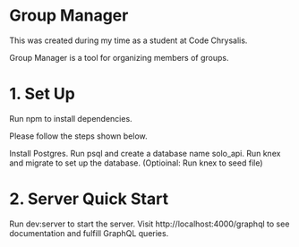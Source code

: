 # Group Manager
This was created during my time as a student at Code Chrysalis.

Group Manager is a tool for organizing members of groups.

# 1. Set Up
Run npm to install dependencies.

Please follow the steps shown below.

Install Postgres.
Run psql and create a database name solo_api.
Run knex and migrate to set up the database.
(Optioinal: Run knex to seed file)

# 2. Server Quick Start
Run dev:server to start the server.
Visit http://localhost:4000/graphql to see documentation and fulfill GraphQL queries.
